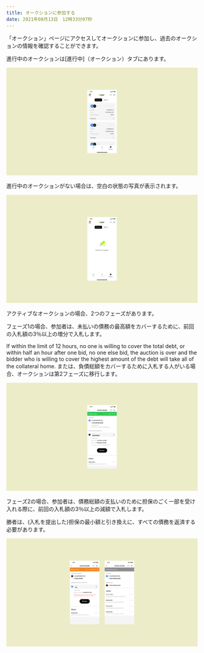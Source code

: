 ```yaml
---
title: オークションに参加する
date: 2021年08月13日　12時33分07秒
---
```



「オークション」ページにアクセスしてオークションに参加し、過去のオークションの情報を確認することができます。

進行中のオークションは[進行中]（オークション）タブにあります。

![](../assets/auction-p1.png)

進行中のオークションがない場合は、空白の状態の写真が表示されます。

![](../assets/auction-p2.png)

アクティブなオークションの場合、2つのフェーズがあります。

フェーズ1の場合、参加者は、未払いの債務の最高額をカバーするために、前回の入札額の3％以上の増分で入札します。

If within the limit of 12 hours, no one is willing to cover the total debt, or within half an hour after one bid, no one else bid, the auction is over and the bidder who is willing to cover the highest amount of the debt will take all of the collateral home. または、負債総額をカバーするために入札する人がいる場合、オークションは第2フェーズに移行します。

![](../assets/auction-p3.png)

フェーズ2の場合、参加者は、債務総額の支払いのために担保のごく一部を受け入れる際に、前回の入札額の3％以上の減額で入札します。

勝者は、(入札を提出した)担保の最小額と引き換えに、すべての債務を返済する必要があります。


![](../assets/auction-p4.png)





